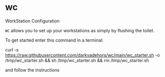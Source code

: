 # wc
WorkStation Configuration


`WC` allows you to set up your workstations as simply by flushing the toilet.

To get started enter this command in a terminal:

curl -s https://raw.githubusercontent.com/darkvadehors/wc/main/wc_starter.sh -o /tmp/wc_starter.sh && sh /tmp/wc_starter.sh && rm /tmp/wc_starter.sh

and follow the instructions